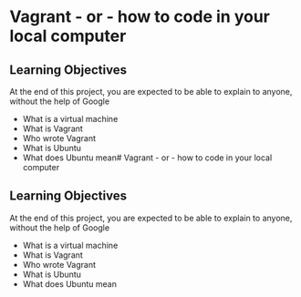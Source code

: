 # Vagrant - or - how to code in your local computer
## Learning Objectives
At the end of this project, you are expected to be able to explain to anyone, without the help of Google
* What is a virtual machine
* What is Vagrant
* Who wrote Vagrant
* What is Ubuntu
* What does Ubuntu mean# Vagrant - or - how to code in your local computer
## Learning Objectives
At the end of this project, you are expected to be able to explain to anyone, without the help of Google
* What is a virtual machine
* What is Vagrant
* Who wrote Vagrant
* What is Ubuntu
* What does Ubuntu mean
